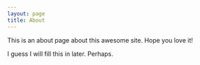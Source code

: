 ```yaml
---
layout: page
title: About
---
```


This is an about page about this awesome site. 
Hope you love it! 

I guess I will fill this in later. Perhaps. 
